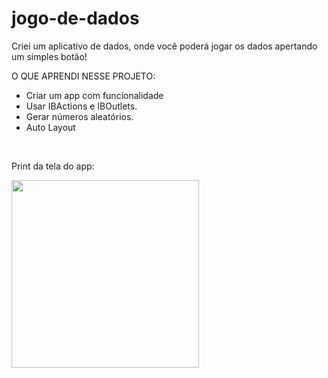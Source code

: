 # jogo-de-dados
 
Criei um aplicativo de dados, onde você poderá jogar os dados apertando um simples botão!

O QUE APRENDI NESSE PROJETO:

- Criar um app com funcionalidade
- Usar IBActions e IBOutlets.
- Gerar números aleatórios.
- Auto Layout

<br>
<div>
 <p>Print da tela do app:</p>
<img src="https://user-images.githubusercontent.com/93380504/144729085-6c2c624b-ecd0-4132-b8fc-6117279d7114.png" width="300px" />
</div>
